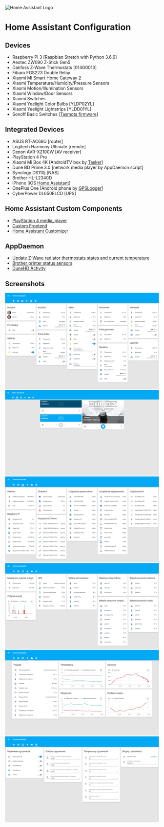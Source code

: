![Home Assistant Logo](https://github.com/brianjking/hass-config/blob/master/images/hass.png "Home Assistant Logo")

# Home Assistant Configuration

## Devices

* Raspberry Pi 3 [Raspbian Stretch with Python 3.6.6]
* Aeotec ZW090 Z-Stick Gen5
* Danfoss Z-Wave Thermostats [014G0013]
* Fibaro FGS223 Double Relay
* Xiaomi Mi Smart Home Gateway 2
* Xiaomi Temperature/Humidity/Pressure Sensors
* Xiaomi Motion/Illumination Sensors
* Xiaomi Window/Door Sensors
* Xiaomi Switches
* Xiaomi Yeelight Color Bulbs [YLDP02YL]
* Xiaomi Yeelight Lightstrips [YLDD01YL]
* Sonoff Basic Switches [[Tasmota firmware](https://github.com/arendst/Sonoff-Tasmota)]

## Integrated Devices

* ASUS RT-AC66U [router]
* Logitech Harmony Ultimate [remote]
* Denon AVR-X2100W [AV receiver]
* PlayStation 4 Pro
* Xiaomi Mi Box 4K [AndroidTV box by [Tasker](https://play.google.com/store/apps/details?id=net.dinglisch.android.taskerm)]
* Dune BD Prime 3.0 [network media player by AppDaemon script]
* Synology DS110j [NAS]
* Brother HL-L2340D
* iPhone [iOS [Home Assistant](https://itunes.apple.com/us/app/home-assistant-companion/id1099568401)]
* OnePlus One [Android phone by [GPSLogger](https://play.google.com/store/apps/details?id=com.mendhak.gpslogger)]
* CyberPower DL650ELCD [UPS]

## Home Assistant Custom Components

* [PlayStation 4 media_player](https://github.com/hmn/home-assistant-config/blob/master/custom_components/media_player/ps4.py)
* [Custom Frontend](https://github.com/home-assistant/home-assistant/pull/10783)
* [Home Assistant Customizer](https://github.com/andrey-git/home-assistant-customizer/)

## AppDaemon
* [Update Z-Wave radiator thermostats states and current temperature](https://github.com/bieniu/home-assistant-config/blob/master/apps/update_thermostats.py)
* [Brother printer status sensors](https://github.com/bieniu/home-assistant-config/blob/master/apps/brother_printer_status.py)
* [DuneHD Activity](https://github.com/bieniu/home-assistant-config/blob/master/apps/dune_activity.py)

## Screenshots

![HA Overview](https://github.com/bieniu/home-assistant-config/blob/master/screenshots/HA-overview.png)
![HA Media](https://github.com/bieniu/home-assistant-config/blob/master/screenshots/HA-media.png)
![HA Network](https://github.com/bieniu/home-assistant-config/blob/master/screenshots/HA-network.png)
![HA Energy](https://github.com/bieniu/home-assistant-config/blob/master/screenshots/HA-energy.png)
![HA Climate](https://github.com/bieniu/home-assistant-config/blob/master/screenshots/HA-climate.png)
![HA Settings](https://github.com/bieniu/home-assistant-config/blob/master/screenshots/HA-settings.png)
